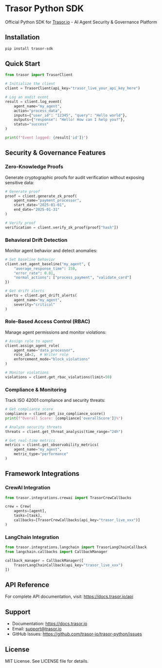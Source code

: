 # Trasor Python SDK

Official Python SDK for [Trasor.io](https://trasor.io) - AI Agent Security & Governance Platform

## Installation

```bash
pip install trasor-sdk
```

## Quick Start

```python
from trasor import TrasorClient

# Initialize the client
client = TrasorClient(api_key="trasor_live_your_api_key_here")

# Log an audit event
result = client.log_event(
    agent_name="my_agent",
    action="process_data",
    inputs={"user_id": "12345", "query": "Hello world"},
    outputs={"response": "Hello! How can I help you?"},
    status="success"
)

print(f"Event logged: {result['id']}")
```

## Security & Governance Features

### Zero-Knowledge Proofs
Generate cryptographic proofs for audit verification without exposing sensitive data:

```python
# Generate proof
proof = client.generate_zk_proof(
    agent_name="payment_processor",
    start_date="2025-01-01", 
    end_date="2025-01-31"
)

# Verify proof
verification = client.verify_zk_proof(proof["hash"])
```

### Behavioral Drift Detection
Monitor agent behavior and detect anomalies:

```python
# Set baseline behavior
client.set_agent_baseline("my_agent", {
    "average_response_time": 150,
    "error_rate": 0.01,
    "normal_actions": ["process_payment", "validate_card"]
})

# Get drift alerts
alerts = client.get_drift_alerts(
    agent_name="my_agent",
    severity="critical"
)
```

### Role-Based Access Control (RBAC)
Manage agent permissions and monitor violations:

```python
# Assign role to agent
client.assign_agent_role(
    agent_name="data_processor",
    role_id=2,  # Writer role
    enforcement_mode="block_violations"
)

# Monitor violations
violations = client.get_rbac_violations(limit=50)
```

### Compliance & Monitoring
Track ISO 42001 compliance and security threats:

```python
# Get compliance score
compliance = client.get_iso_compliance_score()
print(f"Overall Score: {compliance['overallScore']}%")

# Analyze security threats
threats = client.get_threat_analysis(time_range="24h")

# Get real-time metrics
metrics = client.get_observability_metrics(
    agent_name="my_agent",
    metric_type="performance"
)
```

## Framework Integrations

### CrewAI Integration
```python
from trasor.integrations.crewai import TrasorCrewCallbacks

crew = Crew(
    agents=[agent],
    tasks=[task],
    callbacks=[TrasorCrewCallbacks(api_key="trasor_live_xxx")]
)
```

### LangChain Integration
```python
from trasor.integrations.langchain import TrasorLangChainCallback
from langchain.callbacks import CallbackManager

callback_manager = CallbackManager([
    TrasorLangChainCallback(api_key="trasor_live_xxx")
])
```

## API Reference

For complete API documentation, visit: https://docs.trasor.io/api

## Support

- Documentation: https://docs.trasor.io
- Email: support@trasor.io
- GitHub Issues: https://github.com/trasor-io/trasor-python/issues

## License

MIT License. See LICENSE file for details.